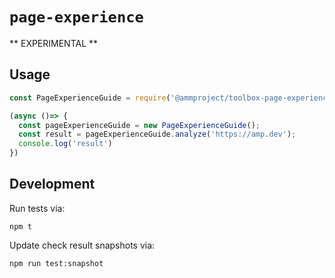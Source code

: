 # `page-experience`

** EXPERIMENTAL **

## Usage

```js
const PageExperienceGuide = require('@ammproject/toolbox-page-experience');

(async ()=> {
  const pageExperienceGuide = new PageExperienceGuide();
  const result = pageExperienceGuide.analyze('https://amp.dev');
  console.log('result')
})
```

## Development

Run tests via:

```
npm t
```

Update check result snapshots via:

```
npm run test:snapshot
```